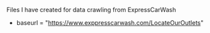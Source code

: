 Files I have created for data crawling from ExpressCarWash

- baseurl = "https://www.exppresscarwash.com/LocateOurOutlets"
